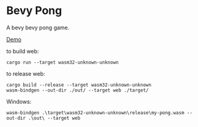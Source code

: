 # Bevy Pong

A bevy bevy pong game.

[Demo](https://tong-k-k.github.io/bevy-pong)

to build web:
```
cargo run --target wasm32-unknown-unknown
```

to release web:
```
cargo build --release --target wasm32-unknown-unknown
wasm-bindgen --out-dir ./out/ --target web ./target/
```

Windows:
```
wasm-bindgen .\target\wasm32-unknown-unknown\release\my-pong.wasm --out-dir .\out\ --target web
```